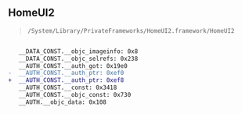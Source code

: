## HomeUI2

> `/System/Library/PrivateFrameworks/HomeUI2.framework/HomeUI2`

```diff

   __DATA_CONST.__objc_imageinfo: 0x8
   __DATA_CONST.__objc_selrefs: 0x238
   __AUTH_CONST.__auth_got: 0x19e0
-  __AUTH_CONST.__auth_ptr: 0xef0
+  __AUTH_CONST.__auth_ptr: 0xef8
   __AUTH_CONST.__const: 0x3418
   __AUTH_CONST.__objc_const: 0x730
   __AUTH.__objc_data: 0x108

```
